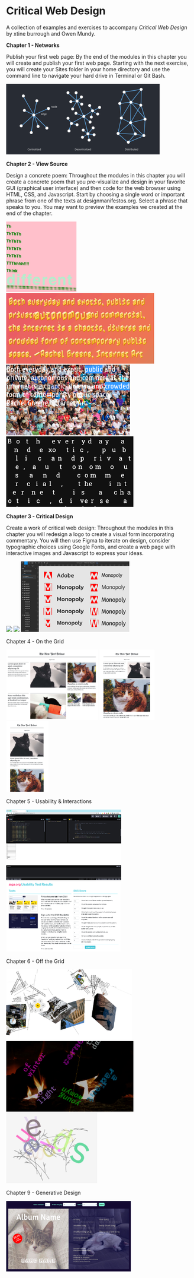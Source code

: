 # Critical Web Design

A collection of examples and exercises to accompany _Critical Web Design_ by xtine burrough and Owen Mundy.

**Chapter 1 - Networks**

Publish your first web page: By the end of the modules in this chapter you will create and publish your first web page. Starting with the next exercise, you will create your Sites folder in your home directory and use the command line to navigate your hard drive in Terminal or Git Bash.

<img height="190" src="figures/ch1/1.0-network-types.png">

**Chapter 2 - View Source**

Design a concrete poem: Throughout the modules in this chapter you will create a concrete poem that you pre-visualize and design in your favorite GUI (graphical user interface) and then code for the web browser using HTML, CSS, and Javascript. Start by choosing a single word or important phrase from one of the texts at designmanifestos.org. Select a phrase that speaks to you. You may want to preview the examples we created at the end of the chapter.

<img height="190" src="figures/ch2/2.3 Poem-Think.png"> <img height="190" src="figures/ch2/2.3 Poem-Shake-640w.gif"> <img height="190" src="figures/ch2/2.3 Poem-Click.png"> <img height="190" src="figures/ch2/2.3 Poem-Random-640w.gif">

**Chapter 3 - Critical Design**

Create a work of critical web design: Throughout the modules in this chapter you will redesign a logo to create a visual form incorporating commentary. You will then use Figma to iterate on design, consider typographic choices using Google Fonts, and create a web page with interactive images and Javascript to express your ideas.

<img height="190" src="figures/ch3/delocator-logo-2013.png"> <img height="190" src="figures/ch3/delocator-logo-2011.jpg"> <img height="190" src="figures/ch3/3.1-Figma logo iterations.png">

Chapter 4 - On the Grid

<img height="190" src="figures/ch4/ch4-outcome-lg.png"> <img height="190" src="figures/ch4/ch4-outcome-md.png"> <img height="190" src="figures/ch4/ch4-outcome-xs.png">

Chapter 5 - Usability & Interactions

<img height="190" src="figures/ch5/5.3.x Usability form prototype.png"> <img height="190" src="figures/ch5/5.3.x Usability results.png">

Chapter 6 - Off the Grid

<img height="190" src="figures/ch6/6-nyt-explode.png"> <img height="190" src="figures/ch6/6-haiku-x.png"> <img height="190" src="figures/ch6/6-haiku-o-2.png">

Chapter 9 - Generative Design

<img height="190" src="figures/ch9/9-band-name-default.png">
